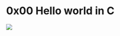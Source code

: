 # 0x00 Hello world in C


<img align = "center" src = "https://images.app.goo.gl/iyVGaaWA2oY8xMfg7.jpg" />